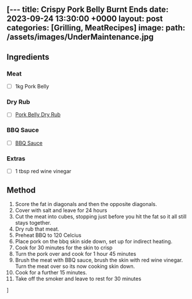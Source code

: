 [---
title: Crispy Pork Belly Burnt Ends
date: 2023-09-24 13:30:00 +0000
layout: post
categories: [Grilling, MeatRecipes]
image:
  path: /assets/images/UnderMaintenance.jpg
---

## Ingredients
### Meat
- [ ] 1kg Pork Belly

### Dry Rub
- [ ] [Pork Belly Dry Rub](https://grillingandbrewing.co.uk/posts/PorkBellyDryRub/)

### BBQ Sauce
- [ ] [BBQ Sauce](https://grillingandbrewing.co.uk/posts/BBQSauce/)

### Extras
- [ ] 1 tbsp red wine vinegar


## Method
1. Score the fat in diagonals and then the opposite diagonals.
2. Cover with salt and leave for 24 hours
3. Cut the meat into cubes, stopping just before you hit the fat so it all still stays together.
4. Dry rub that meat.
5. Preheat BBQ to 120 Celcius
6. Place pork on the bbq skin side down, set up for indirect heating. 
7. Cook for 30 minutes for the skin to crisp
8. Turn the pork over and cook for 1 hour 45 minutes
9. Brush the meat with BBQ sauce, brush the skin with red wine vinegar. Turn the meat over so its now cooking skin down. 
10. Cook for a further 15 minutes.
11. Take off the smoker and leave to rest for 30 minutes

 ]
